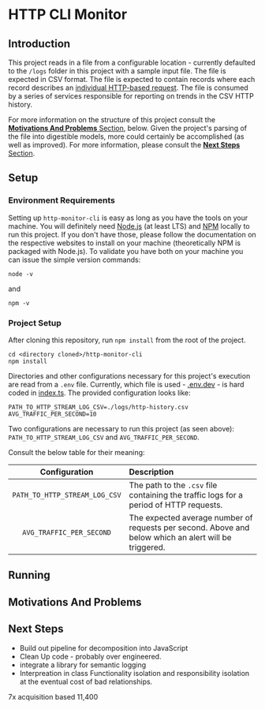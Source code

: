 # HTTP CLI Monitor

## Introduction

This project reads in a file from a configurable location - currently defaulted to the `/logs` folder in this project with a sample input file. The file is expected in CSV format. The file is expected to contain records where each record describes an [individual HTTP-based request](./src/models/traffic/interfaces/raw-http-traffic-record.ts). The file is consumed by a series of services responsible for reporting on trends in the CSV HTTP history.

For more information on the structure of this project consult the [**Motivations And Problems** Section](#motivation-and-problems), below. Given the project's parsing of the file into digestible models, more could certainly be accomplished (as well as improved). For more information, please consult the [**Next Steps** Section](#next-steps).

## Setup

### Environment Requirements

Setting up `http-monitor-cli` is easy as long as you have the tools on your machine. You will definitely need [Node.js](https://nodejs.org/en/) (at least LTS) and [NPM](https://www.npmjs.com/get-npm) locally to run this project. If you don't have those, please follow the documentation on the respective websites to install on your machine (theoretically NPM is packaged with Node.js). To validate you have both on your machine you can issue the simple version commands:

```
node -v
```

and

```
npm -v
```

### Project Setup

After cloning this repository, run `npm install` from the root of the project.

```
cd <directory cloned>/http-monitor-cli
npm install
```

Directories and other configurations necessary for this project's execution are read from a `.env` file. Currently, which file is used - [.env.dev](./.env.dev) - is hard coded in [index.ts](./src/index.ts). The provided configuration looks like:

```
PATH_TO_HTTP_STREAM_LOG_CSV=./logs/http-history.csv
AVG_TRAFFIC_PER_SECOND=10
```

Two configurations are necessary to run this project (as seen above): `PATH_TO_HTTP_STREAM_LOG_CSV` and `AVG_TRAFFIC_PER_SECOND`.

Consult the below table for their meaning:

|         Configuration         | Description                                                                                           |
| :---------------------------: | :---------------------------------------------------------------------------------------------------- |
| `PATH_TO_HTTP_STREAM_LOG_CSV` | The path to the `.csv` file containing the traffic logs for a period of HTTP requests.                |
|   `AVG_TRAFFIC_PER_SECOND`    | The expected average number of requests per second. Above and below which an alert will be triggered. |

## Running

## Motivations And Problems

## Next Steps

-   Build out pipeline for decomposition into JavaScript
-   Clean Up code - probably over engineered.
-   integrate a library for semantic logging
-   Interpreation in class
    Functionality isolation and responsibility isolation at the eventual cost of bad relationships.

7x acquisition based
11,400
